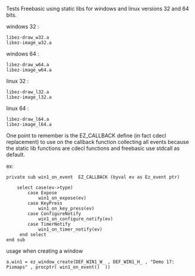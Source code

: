 Tests Freebasic using static libs for windows  and linux versions 32 and 64 bits.

windows 32 :

    libez-draw_w32.a
    libez-image_w32.a
    
windows 64 :

    libez-draw_w64.a 
    libez-image_w64.a
    

linux 32 :

    libez-draw_l32.a 
    libez-image_l32.a
    
linux 64 :

    libez-draw_l64.a 
    libez-image_l64.a
    


One point to remember is the EZ_CALLBACK define (in fact cdecl replacement) to use on the callback function collecting all events
because the static lib functions are cdecl functions  and freebasic use stdcall as default.

ex:

    private sub win1_on_event  EZ_CALLBACK (byval ev as Ez_event ptr)

        select case(ev->type)
            case Expose
                win1_on_expose(ev)
            case KeyPress
                win1_on_key_press(ev)
            case ConfigureNotify
                win1_on_configure_notify(ev)
            case TimerNotify
                win1_on_timer_notify(ev)
         end select
    end sub



usage when creating a window

    a.win1 = ez_window_create(DEF_WIN1_W_ , DEF_WIN1_H_ , "Demo 17: Pixmaps" , procptr( win1_on_event()  ))
